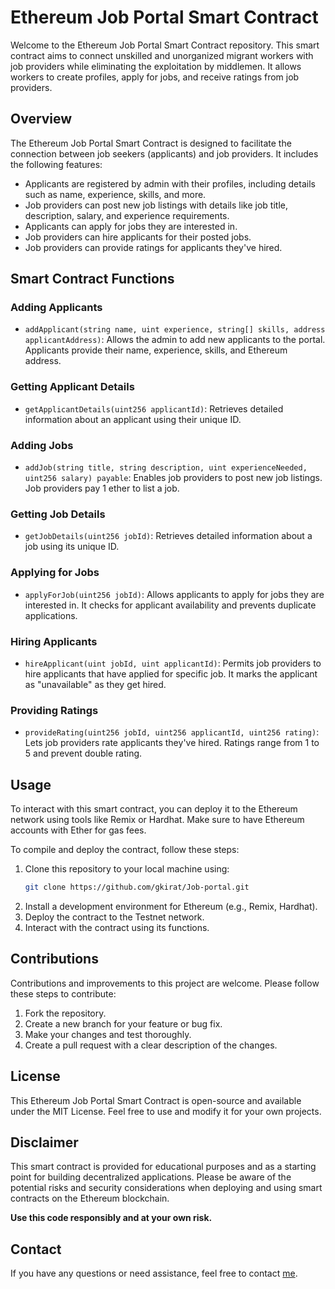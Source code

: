 # Ethereum Job Portal Smart Contract

Welcome to the Ethereum Job Portal Smart Contract repository. This smart contract aims to connect unskilled and unorganized migrant workers with job providers while eliminating the exploitation by middlemen. It allows workers to create profiles, apply for jobs, and receive ratings from job providers.

## Overview

The Ethereum Job Portal Smart Contract is designed to facilitate the connection between job seekers (applicants) and job providers. It includes the following features:

- Applicants are registered by admin with their profiles, including details such as name, experience, skills, and more.
- Job providers can post new job listings with details like job title, description, salary, and experience requirements.
- Applicants can apply for jobs they are interested in.
- Job providers can hire applicants for their posted jobs.
- Job providers can provide ratings for applicants they've hired.

## Smart Contract Functions

### Adding Applicants
- `addApplicant(string name, uint experience, string[] skills, address applicantAddress)`: Allows the admin to add new applicants to the portal. Applicants provide their name, experience, skills, and Ethereum address.

### Getting Applicant Details
- `getApplicantDetails(uint256 applicantId)`: Retrieves detailed information about an applicant using their unique ID.

### Adding Jobs
- `addJob(string title, string description, uint experienceNeeded, uint256 salary) payable`: Enables job providers to post new job listings. Job providers pay 1 ether to list a job.

### Getting Job Details
- `getJobDetails(uint256 jobId)`: Retrieves detailed information about a job using its unique ID.

### Applying for Jobs
- `applyForJob(uint256 jobId)`: Allows applicants to apply for jobs they are interested in. It checks for applicant availability and prevents duplicate applications.

### Hiring Applicants
- `hireApplicant(uint jobId, uint applicantId)`: Permits job providers to hire applicants that have applied for specific job. It marks the applicant as "unavailable" as they get hired.

### Providing Ratings
- `provideRating(uint256 jobId, uint256 applicantId, uint256 rating)`: Lets job providers rate applicants they've hired. Ratings range from 1 to 5 and prevent double rating.

## Usage

To interact with this smart contract, you can deploy it to the Ethereum network using tools like Remix or Hardhat. Make sure to have Ethereum accounts with Ether for gas fees.

To compile and deploy the contract, follow these steps:

1. Clone this repository to your local machine using:
   ```bash
   git clone https://github.com/gkirat/Job-portal.git
2. Install a development environment for Ethereum (e.g., Remix, Hardhat).
3. Deploy the contract to the Testnet network.
4. Interact with the contract using its functions.

## Contributions

Contributions and improvements to this project are welcome. Please follow these steps to contribute:

1. Fork the repository.
2. Create a new branch for your feature or bug fix.
3. Make your changes and test thoroughly.
4. Create a pull request with a clear description of the changes.

## License

This Ethereum Job Portal Smart Contract is open-source and available under the MIT License. Feel free to use and modify it for your own projects.

## Disclaimer

This smart contract is provided for educational purposes and as a starting point for building decentralized applications. Please be aware of the potential risks and security considerations when deploying and using smart contracts on the Ethereum blockchain.

**Use this code responsibly and at your own risk.**

## Contact

If you have any questions or need assistance, feel free to contact [me](guri252001@gmail.com).

